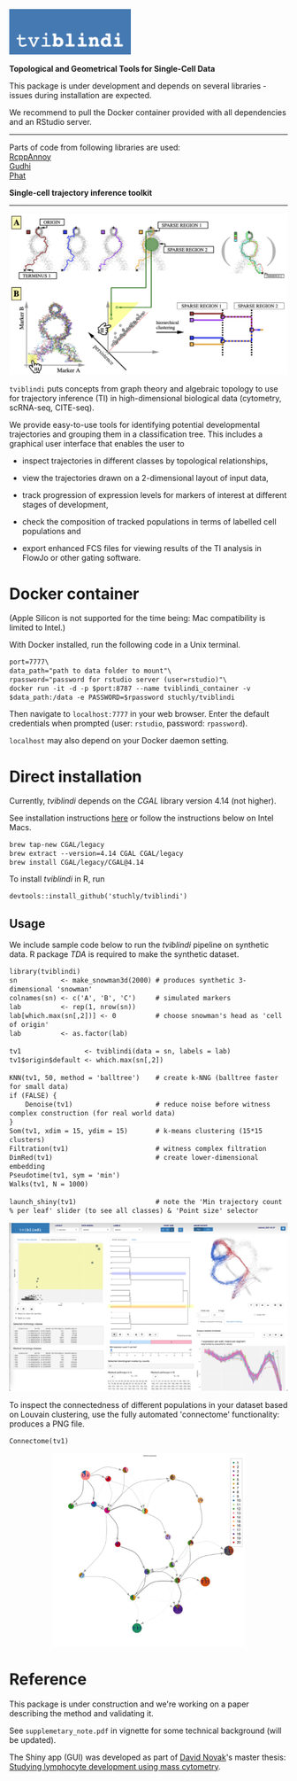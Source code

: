 <img src="vignettes/tviblindi_logo.png" alt="tviblindi" width=220>

**Topological and Geometrical Tools for Single-Cell Data**

This package is under development and depends on several libraries - issues during installation are expected.

We recommend to pull the Docker container provided with all dependencies and an RStudio server.

- - - - -

Parts of code from following libraries are used:\
[RcppAnnoy](https://cran.r-project.org/web/packages/RcppAnnoy/index.html)\
[Gudhi](https://gudhi.inria.fr)\
[Phat](https://www.sciencedirect.com/science/article/pii/S0747717116300098)

**Single-cell trajectory inference toolkit**

- - - - -

<kbd>
  <img src="vignettes/tviblindi_workflow.png">
</kbd>


`tviblindi` puts concepts from graph theory and algebraic topology to use for trajectory inference (TI) in high-dimensional biological data (cytometry, scRNA-seq, CITE-seq).

We provide easy-to-use tools for identifying potential developmental trajectories and grouping them in a classification tree.
This includes a graphical user interface that enables the user to

* inspect trajectories in different classes by topological relationships,

* view the trajectories drawn on a 2-dimensional layout of input data,

* track progression of expression levels for markers of interest at different stages of development,

* check the composition of tracked populations in terms of labelled cell populations and

* export enhanced FCS files for viewing results of the TI analysis in FlowJo or other gating software.

# Docker container

(Apple Silicon is not supported for the time being: Mac compatibility is limited to Intel.)

With Docker installed, run the following code in a Unix terminal.

```
port=7777\
data_path="path to data folder to mount"\
rpassword="password for rstudio server (user=rstudio)"\
docker run -it -d -p $port:8787 --name tviblindi_container -v $data_path:/data -e PASSWORD=$rpassword stuchly/tviblindi
```

Then navigate to `localhost:7777` in your web browser.
Enter the default credentials when prompted (user: `rstudio`, password: `rpassword`).

`localhost` may also depend on your Docker daemon setting.

# Direct installation

Currently, *tviblindi* depends on the *CGAL* library version 4.14 (not higher).

See installation instructions [here](https://doc.cgal.org/4.14/Manual/installation.html) or follow the instructions below on Intel Macs.

```
brew tap-new CGAL/legacy   
brew extract --version=4.14 CGAL CGAL/legacy
brew install CGAL/legacy/CGAL@4.14
```

To install *tviblindi* in R, run

```
devtools::install_github('stuchly/tviblindi')
```

## Usage

We include sample code below to run the *tviblindi* pipeline on synthetic data.
R package *TDA* is required to make the synthetic dataset.

```
library(tviblindi)
sn           <- make_snowman3d(2000) # produces synthetic 3-dimensional 'snowman'
colnames(sn) <- c('A', 'B', 'C')     # simulated markers
lab          <- rep(1, nrow(sn))
lab[which.max(sn[,2])] <- 0          # choose snowman's head as 'cell of origin'
lab          <- as.factor(lab)

tv1                <- tviblindi(data = sn, labels = lab)
tv1$origin$default <- which.max(sn[,2])

KNN(tv1, 50, method = 'balltree')    # create k-NNG (balltree faster for small data)
if (FALSE) {
    Denoise(tv1)                     # reduce noise before witness complex construction (for real world data)
}
Som(tv1, xdim = 15, ydim = 15)       # k-means clustering (15*15 clusters)
Filtration(tv1)                      # witness complex filtration
DimRed(tv1)                          # create lower-dimensional embedding
Pseudotime(tv1, sym = 'min')
Walks(tv1, N = 1000)

launch_shiny(tv1)                    # note the 'Min trajectory count % per leaf' slider (to see all classes) & 'Point size' selector
```

<kbd>
  <img src="vignettes/tviblindi_gui.png">
</kbd>

To inspect the connectedness of different populations in your dataset based on Louvain clustering, use the fully automated 'connectome' functionality: produces a PNG file.

```
Connectome(tv1)
```

<center>
<kbd>
  <img src="vignettes/connectome.png" width=350>
</kbd>
</center>

# Reference
This package is under construction and we're working on a paper describing the method and validating it.

See `supplemetary_note.pdf` in vignette for some technical background (will be updated).

The Shiny app (GUI) was developed as part of [David Novak](https://github.com/davnovak)'s master thesis: [Studying lymphocyte development using mass cytometry](https://dspace.cuni.cz/handle/20.500.11956/119793?locale-attribute=en).
